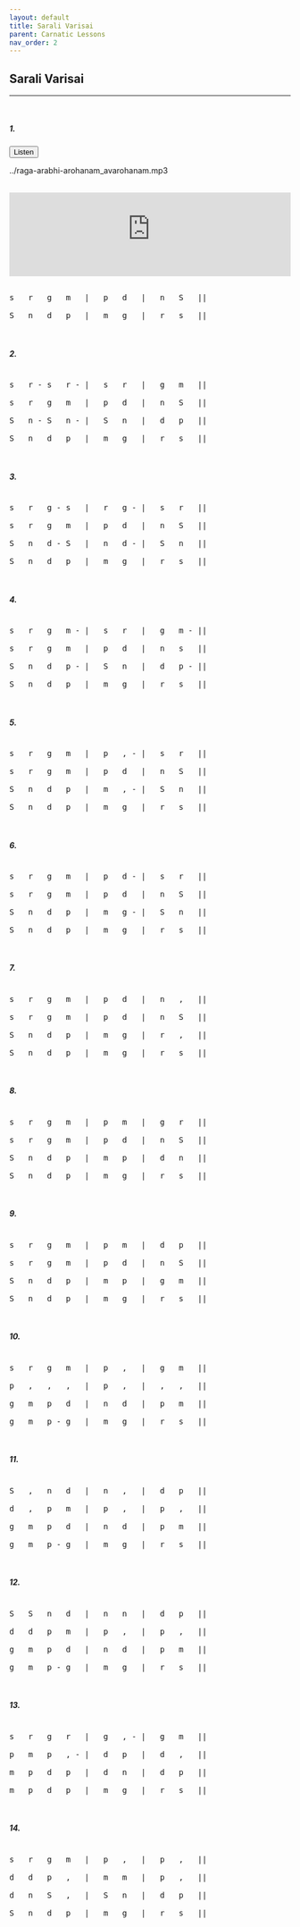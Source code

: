 ```yaml
---
layout: default
title: Sarali Varisai
parent: Carnatic Lessons
nav_order: 2
---
```


## Sarali Varisai

---
<pre>

</pre>

##### **1.** 
<button class="btn btn-primary" type="button" data-toggle="collapse" data-target="#collapseExample" aria-expanded="false" aria-controls="collapseExample">
    Listen
</button>
<div class="collapse" id="collapseExample">
  <div class="card card-body">
    <p>../raga-arabhi-arohanam_avarohanam.mp3</p>
    <br>
    <iframe width="100%" src="https://www.youtube-nocookie.com/embed/3jSEc7ZJ1Z8" frameborder="0" allow="accelerometer; autoplay; clipboard-write; encrypted-media; gyroscope; picture-in-picture" allowfullscreen></iframe>
  </div>
</div>

<pre>

s   r   g   m   |   p   d   |   n   S   ||

S   n   d   p   |   m   g   |   r   s   ||


</pre>

##### **2.**

<pre>

s   r - s   r - |   s   r   |   g   m   ||

s   r   g   m   |   p   d   |   n   S   ||

S   n - S   n - |   S   n   |   d   p   ||

S   n   d   p   |   m   g   |   r   s   ||


</pre>

##### **3.**

<pre>

s   r   g - s   |   r   g - |   s   r   ||

s   r   g   m   |   p   d   |   n   S   ||

S   n   d - S   |   n   d - |   S   n   ||

S   n   d   p   |   m   g   |   r   s   ||


</pre>

##### **4.**

<pre>

s   r   g   m - |   s   r   |   g   m - ||

s   r   g   m   |   p   d   |   n   s   ||

S   n   d   p - |   S   n   |   d   p - ||

S   n   d   p   |   m   g   |   r   s   ||


</pre>

##### **5.**

<pre>

s   r   g   m   |   p   , - |   s   r   ||

s   r   g   m   |   p   d   |   n   S   ||

S   n   d   p   |   m   , - |   S   n   ||

S   n   d   p   |   m   g   |   r   s   ||


</pre>

##### **6.**

<pre>

s   r   g   m   |   p   d - |   s   r   ||

s   r   g   m   |   p   d   |   n   S   ||

S   n   d   p   |   m   g - |   S   n   ||

S   n   d   p   |   m   g   |   r   s   ||


</pre>

##### **7.**

<pre>

s   r   g   m   |   p   d   |   n   ,   ||

s   r   g   m   |   p   d   |   n   S   ||

S   n   d   p   |   m   g   |   r   ,   ||

S   n   d   p   |   m   g   |   r   s   ||


</pre>

##### **8.**

<pre>

s   r   g   m   |   p   m   |   g   r   ||

s   r   g   m   |   p   d   |   n   S   ||

S   n   d   p   |   m   p   |   d   n   ||

S   n   d   p   |   m   g   |   r   s   ||


</pre>

##### **9.**

<pre>

s   r   g   m   |   p   m   |   d   p   ||

s   r   g   m   |   p   d   |   n   S   ||

S   n   d   p   |   m   p   |   g   m   ||

S   n   d   p   |   m   g   |   r   s   ||


</pre>

##### **10.**

<pre>

s   r   g   m   |   p   ,   |   g   m   ||

p   ,   ,   ,   |   p   ,   |   ,   ,   ||

g   m   p   d   |   n   d   |   p   m   ||

g   m   p - g   |   m   g   |   r   s   ||


</pre>

##### **11.**

<pre>

S   ,   n   d   |   n   ,   |   d   p   ||

d   ,   p   m   |   p   ,   |   p   ,   ||

g   m   p   d   |   n   d   |   p   m   ||

g   m   p - g   |   m   g   |   r   s   ||


</pre>

##### **12.**

<pre>

S   S   n   d   |   n   n   |   d   p   ||

d   d   p   m   |   p   ,   |   p   ,   ||

g   m   p   d   |   n   d   |   p   m   ||

g   m   p - g   |   m   g   |   r   s   ||


</pre>

##### **13.**

<pre>

s   r   g   r   |   g   , - |   g   m   ||

p   m   p   , - |   d   p   |   d   ,   ||

m   p   d   p   |   d   n   |   d   p   ||

m   p   d   p   |   m   g   |   r   s   ||


</pre>

##### **14.**

<pre>

s   r   g   m   |   p   ,   |   p   ,   ||

d   d   p   ,   |   m   m   |   p   ,   ||

d   n   S   ,   |   S   n   |   d   p   ||

S   n   d   p   |   m   g   |   r   s   ||


</pre>